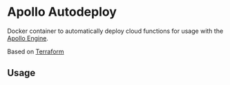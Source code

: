 Apollo Autodeploy
=========

Docker container to automatically deploy cloud functions for usage with the [Apollo Engine](https://github.com/Apollo-Core).

Based on [Terraform](https://github.com/hashicorp/terraform)

## Usage